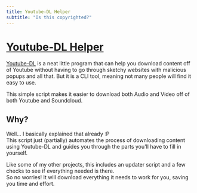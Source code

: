 ```yaml
---
title: Youtube-DL Helper
subtitle: "Is this copyrighted?"
---
```


# [Youtube-DL Helper](https://github.com/Yuri010/Youtube-DL-Helper)
[Youtube-DL](https://github.com/yt-dlp/yt-dlp) is a neat little program that can help you download content off of Youtube without having to go through sketchy websites with malicious popups and all that. But it is a CLI tool, meaning not many people will find it easy to use.

This simple script makes it easier to download both Audio and Video off of both Youtube and Soundcloud.

## Why?
Well... I basically explained that already :P\
This script just (partially) automates the process of downloading content using Youtube-DL and guides you through the parts you'll have to fill in yourself.

Like some of my other projects, this includes an updater script and a few checks to see if everything needed is there.\
So no worries! It will download everything it needs to work for you, saving you time and effort.
